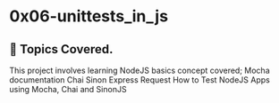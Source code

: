 #  0x06-unittests_in_js
## :page_with_curl: Topics Covered.
This project involves learning NodeJS basics concept covered;
 Mocha documentation
Chai
Sinon
Express
Request
How to Test NodeJS Apps using Mocha, Chai and SinonJS
